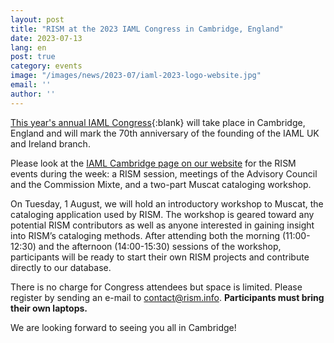 ```yaml
---
layout: post
title: "RISM at the 2023 IAML Congress in Cambridge, England"
date: 2023-07-13
lang: en
post: true
category: events
image: "/images/news/2023-07/iaml-2023-logo-website.jpg"
email: ''
author: ''
---
```


[This year's annual IAML Congress](https://www.iaml.info/congresses/2023-iaml-congress-cambridge-united-kingdom){:blank} will take place in Cambridge, England and will mark the 70th anniversary of the founding of the IAML UK and Ireland branch.  

Please look at the [IAML Cambridge page on our website](/publications/iaml-congresses/2023.html) for the RISM events during the week: a RISM session, meetings of the Advisory Council and the Commission Mixte, and a two-part Muscat cataloging workshop.  

On Tuesday, 1 August, we will hold an introductory workshop to Muscat, the cataloging application used by RISM. The workshop is geared toward any potential RISM contributors as well as anyone interested in gaining insight into RISM’s cataloging methods. After attending both the morning (11:00-12:30) and the afternoon (14:00-15:30) sessions of the workshop, participants will be ready to start their own RISM projects and contribute directly to our database.  

There is no charge for Congress attendees but space is limited. Please register by sending an e-mail to [contact@rism.info](mailto:contact@rism.info). **Participants must bring their own laptops.**  

We are looking forward to seeing you all in Cambridge!
